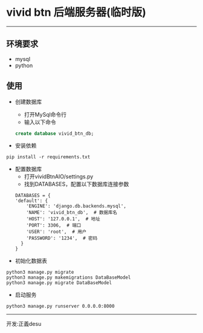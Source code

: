 # vivid btn 后端服务器(临时版)
---
## 环境要求

- mysql
- python

## 使用

- 创建数据库
    - 打开MySql命令行
    - 输入以下命令
    ```sql
    create database vivid_btn_db; 
    ```

- 安装依赖
```shell script
pip install -r requirements.txt
```
- 配置数据库
    - 打开vividBtnAIO/settings.py
    - 找到DATABASES，配置以下数据库连接参数
    ```
    DATABASES = {
    'default': {
        'ENGINE': 'django.db.backends.mysql',
        'NAME': 'vivid_btn_db',  # 数据库名
        'HOST': '127.0.0.1',  # 地址
        'PORT': 3306,  # 端口
        'USER': 'root',  # 用户
        'PASSWORD': '1234',  # 密码
      }
    }  
    ```
- 初始化数据表
```shell script
python3 manage.py migrate
python3 manage.py makemigrations DataBaseModel
python3 manage.py migrate DataBaseModel
```
- 启动服务
```shell script
python3 manage.py runserver 0.0.0.0:8000
```

---

开发:正義desu